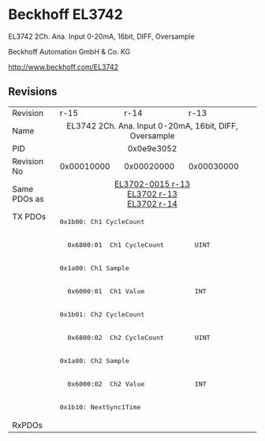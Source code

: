 # Beckhoff EL3742

EL3742 2Ch. Ana. Input 0-20mA, 16bit, DIFF, Oversample

Beckhoff Automation GmbH & Co. KG

http://www.beckhoff.com/EL3742

## Revisions
<table>
<tr>
<td>Revision</td>
<td>r-15</td>
<td>r-14</td>
<td>r-13</td>
</tr>
<tr>
<td>Name</td>
<td colspan=3 align="center">EL3742 2Ch. Ana. Input 0-20mA, 16bit, DIFF, Oversample</td>
</tr>
<tr>
<td>PID</td>
<td colspan=3 align="center">0x0e9e3052</td>
</tr>
<tr>
<td>Revision No</td>
<td>0x00010000</td>
<td>0x00020000</td>
<td>0x00030000</td>
</tr>
<tr>
<td>Same PDOs as</td>
<td colspan=3 align="center"><a href="EL3702-0015.md">EL3702-0015 r-13</a><br/><a href="EL3702.md">EL3702 r-13</a><br/><a href="EL3702.md">EL3702 r-14</a></td>
</tr>
<tr>
<td rowspan=9 valign=top>TX PDOs</td>
<td colspan=3 align="left"><pre>0x1b00: Ch1 CycleCount</pre></td>
<td></td>
</tr>
<tr>
<td colspan=3 align="left"><pre>  0x6800:01  Ch1 CycleCount        UINT</pre></td>
</tr>
<tr>
<td colspan=3 align="left"><pre>0x1a00: Ch1 Sample</pre></td>
</tr>
<tr>
<td colspan=3 align="left"><pre>  0x6000:01  Ch1 Value             INT</pre></td>
</tr>
<tr>
<td colspan=3 align="left"><pre>0x1b01: Ch2 CycleCount</pre></td>
</tr>
<tr>
<td colspan=3 align="left"><pre>  0x6800:02  Ch2 CycleCount        UINT</pre></td>
</tr>
<tr>
<td colspan=3 align="left"><pre>0x1a80: Ch2 Sample</pre></td>
</tr>
<tr>
<td colspan=3 align="left"><pre>  0x6000:02  Ch2 Value             INT</pre></td>
</tr>
<tr>
<td colspan=3 align="left"><pre>0x1b10: NextSync1Time</pre></td>
</tr>
<tr>
<td>RxPDOs</td>
<td colspan=3 align="left"></td>
</tr>
</table>
